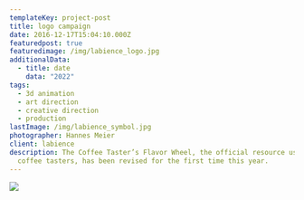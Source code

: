 ```yaml
---
templateKey: project-post
title: logo campaign
date: 2016-12-17T15:04:10.000Z
featuredpost: true
featuredimage: /img/labience_logo.jpg
additionalData:
  - title: date
    data: "2022"
tags:
  - 3d animation
  - art direction
  - creative direction
  - production
lastImage: /img/labience_symbol.jpg
photographer: Hannes Meier
client: labience
description: The Coffee Taster’s Flavor Wheel, the official resource used by
  coffee tasters, has been revised for the first time this year.
---
```

![](/img/labience_symbol.jpg)